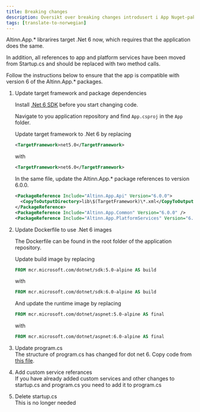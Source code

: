 ```yaml
---
title: Breaking changes
description: Oversikt over breaking changes introdusert i App Nuget-pakker i v6.0.0.
tags: [translate-to-norwegian]
---
```



Altinn.App.* librarires target .Net 6 now, which requires that the application does the same.

In addition, all references to app and platform services have been moved from Startup.cs and should be replaced with 
two method calls.

Follow the instructions below to ensure that the app is compatible with version 6 of the Altinn.App.* packages.


1. Update target framework and package dependencies

    Install [.Net 6 SDK](https://dotnet.microsoft.com/en-us/download/dotnet/6.0) before you start changing code.

    Navigate to you application repository and find `App.csproj` in the `App` folder. 

    Update target framework to .Net 6 by replacing 

    ```xml
    <TargetFramework>net5.0</TargetFramework>
    ```
    with 

    ```xml
    <TargetFramework>net6.0</TargetFramework>
    ```
    In the same file, update the Altinn.App.* package references to version 6.0.0.  

    ```xml
    <PackageReference Include="Altinn.App.Api" Version="6.0.0">
      <CopyToOutputDirectory>lib\$(TargetFramework)\*.xml</CopyToOutputDirectory>
    </PackageReference>
    <PackageReference Include="Altinn.App.Common" Version="6.0.0" />
    <PackageReference Include="Altinn.App.PlatformServices" Version="6.0.0" />
    ```

2. Update Dockerfile to use .Net 6 images

    The Dockerfile can be found in the root folder of the application repository.

    Update build image by replacing 

    ```Dockerfile
    FROM mcr.microsoft.com/dotnet/sdk:5.0-alpine AS build
    ```

    with 

    ```Dockerfile
    FROM mcr.microsoft.com/dotnet/sdk:6.0-alpine AS build
    ```

    And update the runtime image by replacing 

    ```Dockerfile
    FROM mcr.microsoft.com/dotnet/aspnet:5.0-alpine AS final
    ```

    with 

    ```Dockerfile
    FROM mcr.microsoft.com/dotnet/aspnet:6.0-alpine AS final
    ```

3. Update program.cs  
   The structure of program.cs has changed for dot net 6. Copy code from [this file](https://github.com/Altinn/app-template-dotnet/blob/5bcad2d485b3806b127604f2434d3ab833a7d142/src/App/Program.cs). 

4. Add custom service referances  
   If you have already added custom services and other changes to startup.cs and program.cs you need to add it to program.cs

5. Delete startup.cs  
   This is no longer needed
